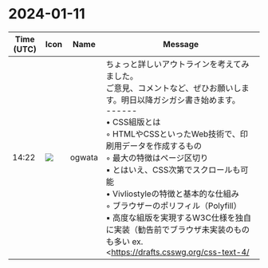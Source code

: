 # 2024-01-11

|Time (UTC)|Icon|Name|Message|
|---|---|---|---|
|14:22|![](https://avatars.slack-edge.com/2019-11-22/845042642576_070441337abaca9fb7b3_72.png)|ogwata|ちょっと詳しいアウトラインを考えてみました。<br>ご意見、コメントなど、ぜひお願いします。明日以降ガシガシ書き始めます。<br>------<br>• CSS組版とは<br>    ◦ HTMLやCSSといったWeb技術で、印刷用データを作成するもの<br>    ◦ 最大の特徴はページ区切り<br>        ▪︎ とはいえ、CSS次第でスクロールも可能<br>• Vivliostyleの特徴と基本的な仕組み<br>    ◦ ブラウザーのポリフィル（Polyfill）<br>        ▪︎ 高度な組版を実現するW3C仕様を独自に実装（勧告前でブラウザ未実装のものも多い ex. <https://drafts.csswg.org/css-text-4/|CSS Text Module Level 4>）<br>        ▪︎ ブラウザーのパーサーも使えるので、Vivliostyle未対応のCSS機能でもブラウザーが対応していれば利用可能<br>            • ブラウザーが変わるとパースが変わりかねないデメリットも<br>        ▪︎ Vivliostyle CLIはChromiumを使用<br>    ◦ Vivliostyle CLIはMarkdownをHTMLに変換し、それをパースしてCSS組版をおこなっている<br>        ▪︎ このことを理解するため、Vivliostyle CLIのライブラリであるVFMを使って、サンプルのMarkdownをHTMLに変換してみよう<br>        ▪︎ この仕組みを使って、生成されたHTMLをチェックすれば効率的にデバッグできる<br>• 実際に使ってみる<br>    ◦ サンプル<https://github.com/MurakamiShinyu/shokubutsu_ichinichi/tree/main#vivliostyle%E3%82%B5%E3%83%B3%E3%83%97%E3%83%AB%E6%A4%8D%E7%89%A9%E4%B8%80%E6%97%A5%E4%B8%80%E9%A1%8C%E7%89%A7%E9%87%8E%E5%AF%8C%E5%A4%AA%E9%83%8E)をVivliostyle|『植物一日一題』（牧野富太郎）>を使って、Vivliostyle CLIでプレビュー・PDF出力してみる<br>        ▪︎ インストールからプレビュー、PDF出力の実際<br>• CSS組版でつかうCSS機能（<https://github.com/MurakamiShinyu/shokubutsu_ichinichi/blob/main/README.md#%E3%81%93%E3%81%AEvivliostyle%E3%82%B5%E3%83%B3%E3%83%97%E3%83%AB%E3%81%A7%E4%BD%BF%E7%94%A8%E3%81%95%E3%82%8C%E3%81%A6%E3%81%84%E3%82%8Bcss%E3%81%AE%E6%A9%9F%E8%83%BD|README>）<br>    ◦ 基づく主なW3C仕様は以下のようなもの（いずれも勧告前）<br>        ▪︎ <https://drafts.csswg.org/css-page-3/|CSS Paged Media Module Level 3><br>        ▪︎ <https://drafts.csswg.org/css-content-3/|CSS Generated Content Module Level 3><br>        ▪︎ <https://drafts.csswg.org/css-page-floats/|CSS Page Floats><br>    ◦ 勧告前のCSS機能<br>        ▪︎ text-spacing プロパティ<br>        ▪︎ hanging-punctuation プロパティ<br>        ▪︎ ページフロート<br>        ▪︎ 脚注<br>        ▪︎ 目次関連<br>        ▪︎ ページの設定<br>    ◦ その他、勧告済のCSS機能<br>        ▪︎ 基本<https://developer.mozilla.org/ja/docs/Web/CSS|MDN>へのリンクだけ<br>    ◦ 参考情報<br>        ▪︎ <https://docs.vivliostyle.org/#/ja/supported-css-features|サポートする CSS 機能>（<https://vivliostyle.org/ja/|vivliostyle.org>）<br><blockquote>カスケーディングスタイルシート (Cascading Style Sheets、CSS) はスタイルシート言語であり、HTML や XML (方言である SVG、MathML、XHTML などを含む) で記述された文書の体裁や見栄えを表現するために用いられます。 CSS は、要素が画面上で (あるいは紙や音声といった別のメディア上で) どのように表現されるのかを定義します。</blockquote>|
